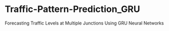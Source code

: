 # Traffic-Pattern-Prediction_GRU
Forecasting Traffic Levels at Multiple Junctions Using GRU Neural Networks
